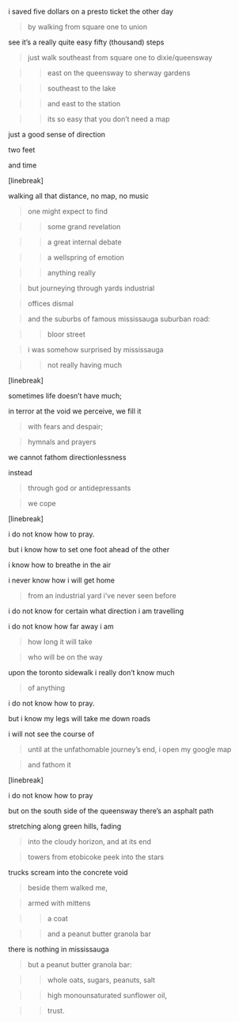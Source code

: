 i saved five dollars on a presto ticket the other day

> by walking from square one to union

see it’s a really quite easy fifty (thousand) steps

> just walk southeast from square one to dixie/queensway

> > east on the queensway to sherway gardens

> > southeast to the lake

> > and east to the station

> > its so easy that you don’t need a map

just a good sense of direction

two feet

and time

[linebreak]

walking all that distance, no map, no music

> one might expect to find

> > some grand revelation

> > a great internal debate

> > a wellspring of emotion

> > anything really

> but journeying through yards industrial

> offices dismal

> and the suburbs of famous mississauga suburban road:

> > bloor street

> i was somehow surprised by mississauga

> > not really having much

[linebreak]

sometimes life doesn’t have much;

in terror at the void we perceive, we fill it

> with fears and despair;

> hymnals and prayers

we cannot fathom directionlessness

instead

> through god or antidepressants

> we cope

[linebreak]

i do not know how to pray.

but i know how to set one foot ahead of the other

i know how to breathe in the air

i never know how i will get home

> from an industrial yard i’ve never seen before

i do not know for certain what direction i am travelling

i do not know how far away i am

> how long it will take

> who will be on the way

upon the toronto sidewalk i really don’t know much

> of anything

i do not know how to pray.

but i know my legs will take me down roads

i will not see the course of

> until at the unfathomable journey’s end, i open my google map

> and fathom it

[linebreak]

i do not know how to pray

but on the south side of the queensway there’s an asphalt path

stretching along green hills, fading

> into the cloudy horizon, and at its end

> towers from etobicoke peek into the stars

trucks scream into the concrete void

> beside them walked me,

> armed with mittens

> > a coat

> > and a peanut butter granola bar

there is nothing in mississauga

> but a peanut butter granola bar:

> > whole oats, sugars, peanuts, salt

> > high monounsaturated sunflower oil,

> > trust.
